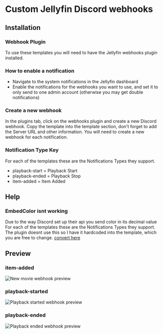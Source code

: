 # Custom Jellyfin Discord webhooks

## Installation

### Webhook Plugin

To use these templates you will need to have the Jellyfin webhooks plugin installed.

### How to enable a notification

- Navigate to the system notifications in the Jellyfin dashboard
- Enable the notifications for the webhooks you want to use, and set it to only send to one admin account (otherwise you may get double notifications)

### Create a new webhook

In the plugins tab, click on the webhooks plugin and create a new Discord webhook. Copy the template into the template section, don't forget to add the Server URL and other information. You will need to create a new webhook for each notification.

### Notification Type Key

For each of the templates these are the Notifications Types they support.

- playback-start = Playback Start
- playback-ended = Playback Stop
- item-added = Item Added

## Help

### EmbedColor isnt working

Due to the way Discord set up their api you send color in its decimal value For each of the templates these are the Notifications Types they support. The plugin doesnt use this so I have it hardcoded into the template, which you are free to change. [convert here](https://www.spycolor.com)

## Preview

### item-added
![New movie webhook preview](https://user-images.githubusercontent.com/57121175/215383785-c3a9fccc-cc88-489d-aa65-e762bd1bed75.png)
### playback-started
![Playback started webhook preview](https://user-images.githubusercontent.com/57121175/215386632-3de7f7b1-da9d-43d6-923b-5cc725736bb0.png)
### playback-ended
![Playback ended webhook preview](https://user-images.githubusercontent.com/57121175/215386699-26e2d956-e074-4cfe-a445-b9c49ecb4e8f.png)
